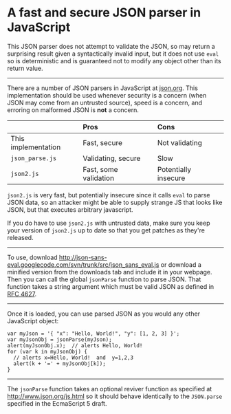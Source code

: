 # A fast and secure JSON parser in JavaScript #

This JSON parser does not attempt to validate the JSON, so may return a surprising result given a syntactically invalid input, but it does not use `eval` so is deterministic and is guaranteed not to modify any object other than its return value.


---


There are a number of JSON parsers in JavaScript at [json.org](http://json.org/).  This implementation should be used whenever security is a concern (when JSON may come from an untrusted source), speed is a concern, and erroring on malformed JSON is **not** a concern.

|                        | **Pros**                   | **Cons**                  |
|:-----------------------|:---------------------------|:--------------------------|
| This implementation    | Fast, secure               | Not validating            |
| `json_parse.js`        | Validating, secure         | Slow                      |
| `json2.js`             | Fast, some validation      | Potentially insecure      |

`json2.js` is very fast, but potentially insecure since it calls `eval` to
parse JSON data, so an attacker might be able to supply strange JS that looks like
JSON, but that executes arbitrary javascript.

If you do have to use `json2.js` with untrusted data, make sure you keep
your version of `json2.js` up to date so that you get patches as they're released.


---


To use, download http://json-sans-eval.googlecode.com/svn/trunk/src/json_sans_eval.js or download a minified version from the downloads tab and include it in your webpage.  Then you can call the global `jsonParse` function to parse JSON.  That function takes a string argument which must be valid JSON as defined in [RFC 4627](http://www.ietf.org/rfc/rfc4627.txt).


---


Once it is loaded, you can use parsed JSON as you would any other JavaScript object:
```
var myJson = '{ "x": "Hello, World!", "y": [1, 2, 3] }';
var myJsonObj = jsonParse(myJson);
alert(myJsonObj.x);  // alerts Hello, World!
for (var k in myJsonObj) {
  // alerts x=Hello, World!  and  y=1,2,3
  alert(k + '=' + myJsonObj[k]);
}
```


---


The `jsonParse` function takes an optional reviver function as specified at http://www.json.org/js.html so it should behave identically to the `JSON.parse` specified in the EcmaScript 5 draft.